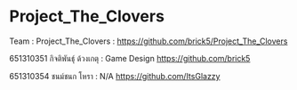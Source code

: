# Project_The_Clovers

Team : Project_The_Clovers : https://github.com/brick5/Project_The_Clovers

651310351 กิจติพันธุ์ ด้วงเกตุ : Game Design 
https://github.com/brick5

651310354 ชนม์ชนก โหรา : N/A
https://github.com/ItsGlazzy
